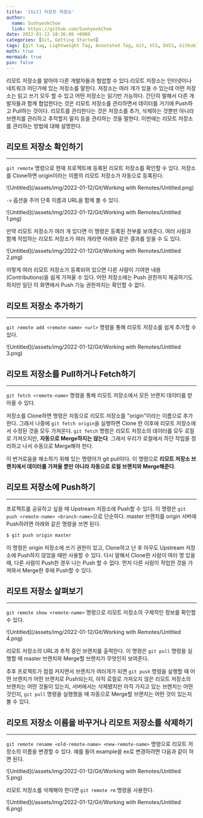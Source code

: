 ```yaml
---
title: '[Git] 리모트 저장소'
author:
  name: SunhyeokChoe
  link: https://github.com/SunhyeokChoe
date: 2022-01-12 18:36:00 +0900
categories: [Git, Getting Started]
tags: [git tag, Lightweight Tag, Annotated Tag, Git, VCS, DVCS, Github]
math: true
mermaid: true
pin: false
---
```


리모트 저장소를 알아야 다른 개발자들과 협업할 수 있다.리모트 저장소는 인터넷이나 네트워크 어딘가에 있는 저장소를 말한다. 저장소는 여러 개가 있을 수 있는데 어떤 저장소는 읽고 쓰기 모두 할 수 있고 어떤 저장소는 읽기만 가능하다. 간단히 말해서 다른 개발자들과 함께 협업한다는 것은 리모트 저장소를 관리하면서 데이터를 거기에 Push하고 Pull하는 것이다. 리모트를 관리한다는 것은 저장소를 추가, 삭제하는 것뿐만 아니라 브랜치를 관리하고 추적할지 말지 등을 관리하는 것을 말한다. 이번에는 리모트 저장소를 관리하는 방법에 대해 설명한다.

## 리모트 저장소 확인하기

---

`git remote` 명령으로 현재 프로젝트에 등록된 리모트 저장소를 확인할 수 있다. 저장소를 Clone하면 origin이라는 이름의 리모트 저장소가 자동으로 등록된다.

![Untitled](/assets/img/2022-01-12/Git/Working with Remotes/Untitled.png)

`-v` 옵션을 주어 단축 이름과 URL을 함께 볼 수 있다.

![Untitled](/assets/img/2022-01-12/Git/Working with Remotes/Untitled 1.png)

만약 리모트 저장소가 여러 개 있다면 이 명령은 등록된 전부를 보여준다. 여러 사람과 함께 작업하는 리모트 저장소가 여러 개라면 아래와 같은 결과를 얻을 수 도 있다.

![Untitled](/assets/img/2022-01-12/Git/Working with Remotes/Untitled 2.png)

이렇게 여러 리모트 저장소가 등록되어 있으면 다른 사람이 기여한 내용(Contributions)을 쉽게 가져올 수 있다. 어떤 저장소에는 Push 권한까지 제공하기도 하지만 일단 이 화면에서 Push 기능 권한까지는 확인할 수 없다.

## 리모트 저장소 추가하기

---

`git remote add <remote-name> <url>` 명령을 통해 리모트 저장소를 쉽게 추가할 수 있다.

![Untitled](/assets/img/2022-01-12/Git/Working with Remotes/Untitled 3.png)

## 리모트 저장소를 Pull하거나 Fetch하기

---

`git fetch <remote-name>` 명령을 통해 리모트 저장소에서 모든 브랜치 데이터를 받아올 수 있다.

저장소를 Clone하면 명령은 자동으로 리모트 저장소를 "origin"이라는 이름으로 추가한다. 그래서 나중에 `git fetch origin`을 실행하면 Clone 한 이후에 리모트 저장소에서 수정된 것을 모두 가져온다. `git fetch` 명령은 리모트 저장소의 데이터를 모두 로컬로 가져오지만, **자동으로 Merge하지는 않는다**. 그래서 우리가 로컬에서 하던 작업을 정리하고 나서 수동으로 Merge해야 한다.

이 번거로움을 해소하기 위해 있는 명령어가 git pull이다. 이 명령으로 **리모트 저장소 브랜치에서 데이터를 가져올 뿐만 아니라 자동으로 로컬 브랜치와 Merge해준다**.

## 리모트 저장소에 Push하기

---

프로젝트를 공유하고 싶을 때 Upstream 저장소에 Push할 수 있다. 이 명령은 `git push <remote-name> <branch-name>`으로 단순하다. master 브랜치를 origin 서버에 Push하려면 아래와 같은 명령을 쓰면 된다.

```bash
$ git push origin master
```

이 명령은 origin 저장소에 쓰기 권한이 있고, Clone하고 난 후 아무도 Upstream 저장소에 Push하지 않았을 때만 사용할 수 있다. 다시 말해서 Clone한 사람이 여러 명 있을 때, 다른 사람이 Push한 경우 나는 Push 할 수 없다. 먼저 다른 사람이 작업한 것을 가져와서 Merge한 후에 Push할 수 있다.

## 리모트 저장소 살펴보기

---

`git remote show <remote-name>` 명령으로 리모트 저장소의 구체적인 정보를 확인할 수 있다.

![Untitled](/assets/img/2022-01-12/Git/Working with Remotes/Untitled 4.png)

리모트 저장소의 URL과 추적 중인 브랜치를 출력한다. 이 명령은 `git pull` 명령을 실행할 때 master 브랜치와 Merge할 브랜치가 무엇인지 보여준다.

추후 프로젝트가 점점 커지면서 브랜치가 여러개가 되면 `git push` 명령을 실행할 때 어떤 브랜치가 어떤 브랜치로 Push되는지, 아직 로컬로 가져오지 않은 리모트 저장소의 브랜치는 어떤 것들이 있는지, 서버에서는 삭제됐지만 아직 가지고 있는 브랜치는 어떤 것인지, `git pull` 명령을 실행했을 때 자동으로 Merge할 브랜치는 어떤 것이 있는지 볼 수 있다.

## 리모트 저장소 이름을 바꾸거나 리모트 저장소를 삭제하기

---

`git remote rename <old-remote-name> <new-remote-name>` 명령으로 리모트 저장소의 이름을 변경할 수 있다. 예를 들어 example을 ex로 변경하려면 다음과 같이 하면 된다.

![Untitled](/assets/img/2022-01-12/Git/Working with Remotes/Untitled 5.png)

리모트 저장소를 삭제해야 한다면 `git remote rm` 명령을 사용한다.

![Untitled](/assets/img/2022-01-12/Git/Working with Remotes/Untitled 6.png)